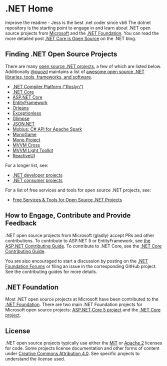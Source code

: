 # .NET Home
Improve the readme - Jess is the best .net coder since vb6
The dotnet repository is the starting point to engage in and learn about .NET
open source projects from [Microsoft](http://microsoft.github.io) and the
[.NET Foundation](http://www.dotnetfoundation.org/). You can read the more detailed post
[.NET Core is Open Source](http://blogs.msdn.com/b/dotnet/archive/2014/11/12/net-core-is-open-source.aspx)
on the .NET blog.

## Finding .NET Open Source Projects

There are many [open source .NET projects](dotnet-developer-projects.md), a few of which are listed below. Additionally [@quozd](https://github.com/quozd) maintains a list of [awesome open source .NET libraries, tools, frameworks, and software](https://github.com/quozd/awesome-dotnet).



* [.NET Compiler Platform ("Roslyn")](https://github.com/dotnet/roslyn)
* [.NET Core](https://github.com/dotnet/core)
* [ASP.NET Core](https://github.com/aspnet/home)
* [EntityFramework](https://github.com/aspnet/EntityFramework)
* [Orleans](https://github.com/dotnet/orleans)
* [Exceptionless](https://github.com/exceptionless/Exceptionless)
* [Glimpse](http://getglimpse.com)
* [JSON.NET](http://json.net/)
* [Mobius: C# API for Apache Spark](https://github.com/Microsoft/Mobius)
* [MonoGame](http://monogame.net)
* [Mono Project](https://github.com/mono/)
* [MVVM Cross](https://github.com/MvvmCross/MvvmCross)
* [MVVM Light Toolkit](http://www.mvvmlight.net)
* [ReactiveUI](https://github.com/reactiveui/ReactiveUI)

For a longer list, see:

* [.NET developer projects](dotnet-developer-projects.md)
* [.NET consumer projects](dotnet-consumer-projects.md) 

For a list of free services and tools for open source .NET projects, see:

* [Free Services & Tools for Open Source .NET Projects](dotnet-free-oss-services.md)

## How to Engage, Contribute and Provide Feedback

.NET open source projects from Microsoft (gladly) accept PRs and other
contributions. To contribute to ASP.NET 5 or EntityFramework, see
[the ASP.NET Contributing Guide](https://github.com/aspnet/Home/blob/master/CONTRIBUTING.md).
To contribute to .NET Core, see the
[.NET Core Contributing Guide](https://github.com/dotnet/corefx/wiki/Contributing).

You are also encouraged to start a discussion by posting on the
[.NET Foundation Forums](http://forums.dotnetfoundation.org/) or filing an issue
in the corresponding GitHub project. See the contributing guides for more
details.

## .NET Foundation

Most .NET open source projects at Microsoft have been contributed to the
[.NET Foundation](http://www.dotnetfoundation.org/projects). There are two main
.NET Foundation projects for Microsoft open source projects:
[ASP.NET Core 5 project](http://www.dotnetfoundation.org/aspnet-5)
and the [.NET Core project](http://www.dotnetfoundation.org/netcore).

## License

.NET open source projects typically use either the [MIT](LICENSE) or
[Apache 2](http://www.apache.org/licenses/LICENSE-2.0) licenses for code. Some
projects license documentation and other forms of content under
[Creative Commons Attribution 4.0](http://creativecommons.org/licenses/by/4.0/).
See specific projects to understand the license used.
